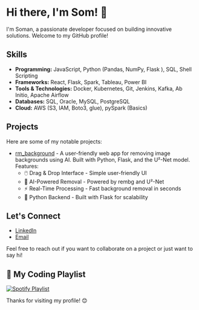  # Hi there, I'm Som! 👋
I'm Soman, a passionate developer focused on building innovative solutions. Welcome to my GitHub profile! 
 
## Skills

- **Programming:** JavaScript, Python (Pandas, NumPy, Flask ), SQL, Shell Scripting
- **Frameworks:** React, Flask, Spark, Tableau, Power BI
- **Tools & Technologies:** Docker, Kubernetes, Git, Jenkins, Kafka, Ab Initio, Apache Airflow
- **Databases:**  SQL, Oracle, MySQL, PostgreSQL
- **Cloud:**  AWS (S3, IAM, Boto3, glue), pySpark (Basics) 



## Projects

Here are some of my notable projects:

- [rm_background](https://github.com/som4n/rm_backround) - A user-friendly web app for removing image backgrounds using AI. Built with Python, Flask, and the U²-Net model. Features:
  - 🖱️ Drag & Drop Interface - Simple user-friendly UI
  - 🧠 AI-Powered Removal - Powered by rembg and U²-Net
  - ⚡ Real-Time Processing - Fast background removal in seconds
  - 🐍 Python Backend - Built with Flask for scalability

## Let's Connect

- [LinkedIn](https://www.linkedin.com/in/somanathseenivasan/)
- [Email](mailto:somanathseeni@gmail.com)

Feel free to reach out if you want to collaborate on a project or just want to say hi!

## 🎵 My Coding Playlist
[![Spotify Playlist](https://img.shields.io/badge/Spotify-1ED760?&style=for-the-badge&logo=spotify&logoColor=white)](https://open.spotify.com/playlist/37i9dQZF1DWZS4GhkDZq7c)


Thanks for visiting my profile! 😊
